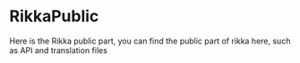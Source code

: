 # RikkaPublic
Here is the Rikka public part, you can find the public part of rikka here, such as API and translation files


